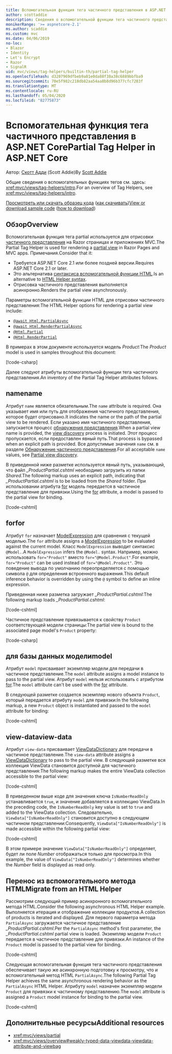 ```yaml
---
title: Вспомогательная функция тега частичного представления в ASP.NET Core
author: scottaddie
description: Сведения о вспомогательной функции тега частичного представления в ASP.NET и роли каждого из его атрибутов в отрисовке частичного представления.
monikerRange: '>= aspnetcore-2.1'
ms.author: scaddie
ms.custom: mvc
ms.date: 04/06/2019
no-loc:
- Blazor
- Identity
- Let's Encrypt
- Razor
- SignalR
uid: mvc/views/tag-helpers/builtin-th/partial-tag-helper
ms.openlocfilehash: d3207969dfbeb9a81e0da88f38a38c6889bbfba9
ms.sourcegitcommit: 70e5f982c218db82aa54aa8b8d96b377cfc7283f
ms.translationtype: MT
ms.contentlocale: ru-RU
ms.lasthandoff: 05/04/2020
ms.locfileid: "82775873"
---
```

# <a name="partial-tag-helper-in-aspnet-core"></a><span data-ttu-id="7f3ca-103">Вспомогательная функция тега частичного представления в ASP.NET Core</span><span class="sxs-lookup"><span data-stu-id="7f3ca-103">Partial Tag Helper in ASP.NET Core</span></span>

<span data-ttu-id="7f3ca-104">Автор: [Скотт Адди](https://github.com/scottaddie) (Scott Addie)</span><span class="sxs-lookup"><span data-stu-id="7f3ca-104">By [Scott Addie](https://github.com/scottaddie)</span></span>

<span data-ttu-id="7f3ca-105">Общие сведения о вспомогательных функциях тегов см. здесь: <xref:mvc/views/tag-helpers/intro>.</span><span class="sxs-lookup"><span data-stu-id="7f3ca-105">For an overview of Tag Helpers, see <xref:mvc/views/tag-helpers/intro>.</span></span>

<span data-ttu-id="7f3ca-106">[Просмотреть или скачать образец кода](https://github.com/dotnet/AspNetCore.Docs/tree/master/aspnetcore/mvc/views/tag-helpers/built-in/samples) ([как скачивать](xref:index#how-to-download-a-sample))</span><span class="sxs-lookup"><span data-stu-id="7f3ca-106">[View or download sample code](https://github.com/dotnet/AspNetCore.Docs/tree/master/aspnetcore/mvc/views/tag-helpers/built-in/samples) ([how to download](xref:index#how-to-download-a-sample))</span></span>

## <a name="overview"></a><span data-ttu-id="7f3ca-107">Обзор</span><span class="sxs-lookup"><span data-stu-id="7f3ca-107">Overview</span></span>

<span data-ttu-id="7f3ca-108">Вспомогательная функция тега partial используется для отрисовки [частичного представления](xref:mvc/views/partial) на Razor страницах и приложениях MVC.</span><span class="sxs-lookup"><span data-stu-id="7f3ca-108">The Partial Tag Helper is used for rendering a [partial view](xref:mvc/views/partial) in Razor Pages and MVC apps.</span></span> <span data-ttu-id="7f3ca-109">Примечания.</span><span class="sxs-lookup"><span data-stu-id="7f3ca-109">Consider that it:</span></span>

* <span data-ttu-id="7f3ca-110">Требуется ASP.NET Core 2.1 или более поздней версии.</span><span class="sxs-lookup"><span data-stu-id="7f3ca-110">Requires ASP.NET Core 2.1 or later.</span></span>
* <span data-ttu-id="7f3ca-111">Это альтернатива [синтаксиса вспомогательной функции HTML](xref:mvc/views/partial#reference-a-partial-view).</span><span class="sxs-lookup"><span data-stu-id="7f3ca-111">Is an alternative to [HTML Helper syntax](xref:mvc/views/partial#reference-a-partial-view).</span></span>
* <span data-ttu-id="7f3ca-112">Отрисовка частичного представления выполняется асинхронно.</span><span class="sxs-lookup"><span data-stu-id="7f3ca-112">Renders the partial view asynchronously.</span></span>

<span data-ttu-id="7f3ca-113">Параметры вспомогательной функции HTML для отрисовки частичного представления:</span><span class="sxs-lookup"><span data-stu-id="7f3ca-113">The HTML Helper options for rendering a partial view include:</span></span>

* [`@await Html.PartialAsync`](/dotnet/api/microsoft.aspnetcore.mvc.rendering.htmlhelperpartialextensions.partialasync)
* [`@await Html.RenderPartialAsync`](/dotnet/api/microsoft.aspnetcore.mvc.rendering.htmlhelperpartialextensions.renderpartialasync)
* [`@Html.Partial`](/dotnet/api/microsoft.aspnetcore.mvc.rendering.htmlhelperpartialextensions.partial)
* [`@Html.RenderPartial`](/dotnet/api/microsoft.aspnetcore.mvc.rendering.htmlhelperpartialextensions.renderpartial)

<span data-ttu-id="7f3ca-114">В примерах в этом документе используется модель *Product*:</span><span class="sxs-lookup"><span data-stu-id="7f3ca-114">The *Product* model is used in samples throughout this document:</span></span>

[!code-csharp[](samples/TagHelpersBuiltIn/Models/Product.cs)]

<span data-ttu-id="7f3ca-115">Далее следуют атрибуты вспомогательной функции тега частичного представления.</span><span class="sxs-lookup"><span data-stu-id="7f3ca-115">An inventory of the Partial Tag Helper attributes follows.</span></span>

## <a name="name"></a><span data-ttu-id="7f3ca-116">name</span><span class="sxs-lookup"><span data-stu-id="7f3ca-116">name</span></span>

<span data-ttu-id="7f3ca-117">Атрибут `name` является обязательным.</span><span class="sxs-lookup"><span data-stu-id="7f3ca-117">The `name` attribute is required.</span></span> <span data-ttu-id="7f3ca-118">Она указывает имя или путь для отображения частичного представления, которое будет отрисовано.</span><span class="sxs-lookup"><span data-stu-id="7f3ca-118">It indicates the name or the path of the partial view to be rendered.</span></span> <span data-ttu-id="7f3ca-119">Если указано имя частичного представления, запускается процесс [обнаружения представления](xref:mvc/views/overview#view-discovery).</span><span class="sxs-lookup"><span data-stu-id="7f3ca-119">When a partial view name is provided, the [view discovery](xref:mvc/views/overview#view-discovery) process is initiated.</span></span> <span data-ttu-id="7f3ca-120">Этот процесс пропускается, если предоставлен явный путь.</span><span class="sxs-lookup"><span data-stu-id="7f3ca-120">That process is bypassed when an explicit path is provided.</span></span> <span data-ttu-id="7f3ca-121">Все допустимые значения `name` см. в разделе [Обнаружение частичного представления](xref:mvc/views/partial#partial-view-discovery).</span><span class="sxs-lookup"><span data-stu-id="7f3ca-121">For all acceptable `name` values, see [Partial view discovery](xref:mvc/views/partial#partial-view-discovery).</span></span>

<span data-ttu-id="7f3ca-122">В приведенной ниже разметке используется явный путь, указывающий, что файл *_ProductPartial.cshtml* необходимо загрузить из папки *Shared*.</span><span class="sxs-lookup"><span data-stu-id="7f3ca-122">The following markup uses an explicit path, indicating that *_ProductPartial.cshtml* is to be loaded from the *Shared* folder.</span></span> <span data-ttu-id="7f3ca-123">При использовании атрибута [for](#for) модель передается в частичное представление для привязки.</span><span class="sxs-lookup"><span data-stu-id="7f3ca-123">Using the [for](#for) attribute, a model is passed to the partial view for binding.</span></span>

[!code-cshtml[](samples/TagHelpersBuiltIn/Pages/Product.cshtml?name=snippet_Name)]

## <a name="for"></a><span data-ttu-id="7f3ca-124">for</span><span class="sxs-lookup"><span data-stu-id="7f3ca-124">for</span></span>

<span data-ttu-id="7f3ca-125">Атрибут `for` назначает [ModelExpression](/dotnet/api/microsoft.aspnetcore.mvc.viewfeatures.modelexpression) для сравнения с текущей моделью.</span><span class="sxs-lookup"><span data-stu-id="7f3ca-125">The `for` attribute assigns a [ModelExpression](/dotnet/api/microsoft.aspnetcore.mvc.viewfeatures.modelexpression) to be evaluated against the current model.</span></span> <span data-ttu-id="7f3ca-126">Класс `ModelExpression` выводит синтаксис `@Model.`.</span><span class="sxs-lookup"><span data-stu-id="7f3ca-126">A `ModelExpression` infers the `@Model.` syntax.</span></span> <span data-ttu-id="7f3ca-127">Например, можно использовать `for="Product"` вместо `for="@Model.Product"`.</span><span class="sxs-lookup"><span data-stu-id="7f3ca-127">For example, `for="Product"` can be used instead of `for="@Model.Product"`.</span></span> <span data-ttu-id="7f3ca-128">Это поведение вывода по умолчанию переопределяется с помощью символа `@` для определения встроенного выражения.</span><span class="sxs-lookup"><span data-stu-id="7f3ca-128">This default inference behavior is overridden by using the `@` symbol to define an inline expression.</span></span>

<span data-ttu-id="7f3ca-129">Приведенная ниже разметка загружает *_ProductPartial.cshtml*:</span><span class="sxs-lookup"><span data-stu-id="7f3ca-129">The following markup loads *_ProductPartial.cshtml*:</span></span>

[!code-cshtml[](samples/TagHelpersBuiltIn/Pages/Product.cshtml?name=snippet_For)]

<span data-ttu-id="7f3ca-130">Частичное представление привязывается к свойству `Product` соответствующей модели страницы:</span><span class="sxs-lookup"><span data-stu-id="7f3ca-130">The partial view is bound to the associated page model's `Product` property:</span></span>

[!code-csharp[](samples/TagHelpersBuiltIn/Pages/Product.cshtml.cs?highlight=8)]

## <a name="model"></a><span data-ttu-id="7f3ca-131">для базы данных модели</span><span class="sxs-lookup"><span data-stu-id="7f3ca-131">model</span></span>

<span data-ttu-id="7f3ca-132">Атрибут `model` присваивает экземпляр модели для передачи в частичное представление.</span><span class="sxs-lookup"><span data-stu-id="7f3ca-132">The `model` attribute assigns a model instance to pass to the partial view.</span></span> <span data-ttu-id="7f3ca-133">Атрибут `model` нельзя использовать с атрибутом [for](#for).</span><span class="sxs-lookup"><span data-stu-id="7f3ca-133">The `model` attribute can't be used with the [for](#for) attribute.</span></span>

<span data-ttu-id="7f3ca-134">В следующей разметке создается экземпляр нового объекта `Product`, который передается атрибуту `model` для привязки:</span><span class="sxs-lookup"><span data-stu-id="7f3ca-134">In the following markup, a new `Product` object is instantiated and passed to the `model` attribute for binding:</span></span>

[!code-cshtml[](samples/TagHelpersBuiltIn/Pages/Product.cshtml?name=snippet_Model)]

## <a name="view-data"></a><span data-ttu-id="7f3ca-135">view-data</span><span class="sxs-lookup"><span data-stu-id="7f3ca-135">view-data</span></span>

<span data-ttu-id="7f3ca-136">Атрибут `view-data` присваивает [ViewDataDictionary](/dotnet/api/microsoft.aspnetcore.mvc.viewfeatures.viewdatadictionary) для передачи в частичное представление.</span><span class="sxs-lookup"><span data-stu-id="7f3ca-136">The `view-data` attribute assigns a [ViewDataDictionary](/dotnet/api/microsoft.aspnetcore.mvc.viewfeatures.viewdatadictionary) to pass to the partial view.</span></span> <span data-ttu-id="7f3ca-137">В следующей разметке вся коллекция ViewData становится доступной для частичного представления:</span><span class="sxs-lookup"><span data-stu-id="7f3ca-137">The following markup makes the entire ViewData collection accessible to the partial view:</span></span>

[!code-cshtml[](samples/TagHelpersBuiltIn/Pages/Product.cshtml?name=snippet_ViewData&highlight=5-)]

<span data-ttu-id="7f3ca-138">В приведенном выше коде для значения ключа `IsNumberReadOnly` устанавливается `true`, и значение добавляется в коллекцию ViewData.</span><span class="sxs-lookup"><span data-stu-id="7f3ca-138">In the preceding code, the `IsNumberReadOnly` key value is set to `true` and added to the ViewData collection.</span></span> <span data-ttu-id="7f3ca-139">Следовательно, `ViewData["IsNumberReadOnly"]` становится доступно в следующем частичном представлении:</span><span class="sxs-lookup"><span data-stu-id="7f3ca-139">Consequently, `ViewData["IsNumberReadOnly"]` is made accessible within the following partial view:</span></span>

[!code-cshtml[](samples/TagHelpersBuiltIn/Pages/Shared/_ProductViewDataPartial.cshtml?highlight=5)]

<span data-ttu-id="7f3ca-140">В этом примере значение `ViewData["IsNumberReadOnly"]` определяет, будет ли поле *Number* отображаться только для просмотра.</span><span class="sxs-lookup"><span data-stu-id="7f3ca-140">In this example, the value of `ViewData["IsNumberReadOnly"]` determines whether the *Number* field is displayed as read only.</span></span>

## <a name="migrate-from-an-html-helper"></a><span data-ttu-id="7f3ca-141">Перенос из вспомогательного метода HTML</span><span class="sxs-lookup"><span data-stu-id="7f3ca-141">Migrate from an HTML Helper</span></span>

<span data-ttu-id="7f3ca-142">Рассмотрим следующий пример асинхронного вспомогательного метода HTML.</span><span class="sxs-lookup"><span data-stu-id="7f3ca-142">Consider the following asynchronous HTML Helper example.</span></span> <span data-ttu-id="7f3ca-143">Выполняется итерация и отображение коллекции продуктов.</span><span class="sxs-lookup"><span data-stu-id="7f3ca-143">A collection of products is iterated and displayed.</span></span> <span data-ttu-id="7f3ca-144">Для первого параметра метода `PartialAsync` загружается частичное представление *_ProductPartial.cshtml*.</span><span class="sxs-lookup"><span data-stu-id="7f3ca-144">Per the `PartialAsync` method's first parameter, the *_ProductPartial.cshtml* partial view is loaded.</span></span> <span data-ttu-id="7f3ca-145">Экземпляр модели `Product` передается в частичное представление для привязки.</span><span class="sxs-lookup"><span data-stu-id="7f3ca-145">An instance of the `Product` model is passed to the partial view for binding.</span></span>

[!code-cshtml[](samples/TagHelpersBuiltIn/Pages/Products.cshtml?name=snippet_HtmlHelper&highlight=3)]

<span data-ttu-id="7f3ca-146">Следующая вспомогательная функция тега частичного представления обеспечивает такую же асинхронную подготовку к просмотру, что и вспомогательный метод HTML `PartialAsync`.</span><span class="sxs-lookup"><span data-stu-id="7f3ca-146">The following Partial Tag Helper achieves the same asynchronous rendering behavior as the `PartialAsync` HTML Helper.</span></span> <span data-ttu-id="7f3ca-147">Атрибуту `model` назначен экземпляр модели `Product` для привязки к частичному представлению.</span><span class="sxs-lookup"><span data-stu-id="7f3ca-147">The `model` attribute is assigned a `Product` model instance for binding to the partial view.</span></span>

[!code-cshtml[](samples/TagHelpersBuiltIn/Pages/Products.cshtml?name=snippet_TagHelper&highlight=3)]

## <a name="additional-resources"></a><span data-ttu-id="7f3ca-148">Дополнительные ресурсы</span><span class="sxs-lookup"><span data-stu-id="7f3ca-148">Additional resources</span></span>

* <xref:mvc/views/partial>
* <xref:mvc/views/overview#weakly-typed-data-viewdata-viewdata-attribute-and-viewbag>
